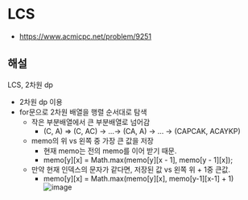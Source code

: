 # LCS

- https://www.acmicpc.net/problem/9251

## 해설
LCS, 2차원 dp

- 2차원 dp 이용
- for문으로 2차원 배열을 행렬 순서대로 탐색
    - 작은 부분배열에서 큰 부분배열로 넘어감
        - (C, A) => (C, AC) -> ...-> (CA, A) -> ... -> (CAPCAK, ACAYKP)
    - memo의 위 vs 왼쪽 중 가장 큰 값을 저장
        - 현재 memo는 전의 memo를 이어 받기 때문.
        - memo[y][x] = Math.max(memo[y][x - 1], memo[y - 1][x]);
    - 만약 현재 인덱스의 문자가 같다면, 저장된 값 vs 왼쪽 위 + 1중 큰값.
        - memo[y][x] = Math.max(memo[y][x], memo[y-1][x-1] + 1)
![image](https://user-images.githubusercontent.com/35267961/182078124-e3d0a861-0c03-406f-b4f8-06a1e87e4c96.png)
